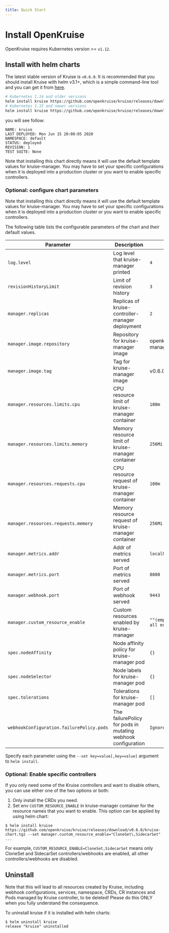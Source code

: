 ```yaml
---
title: Quick Start
---
```

# Install OpenKruise

OpenKruise requires Kubernetes version >= `v1.12`.

## Install with helm charts

The latest stable version of Kruise is `v0.6.0`. It is recommended that you should install Kruise with helm v3.1+, which is a simple command-line tool and you can get it from [here](https://github.com/helm/helm/releases).

```bash
# Kubernetes 1.14 and older versions
helm install kruise https://github.com/openkruise/kruise/releases/download/v0.6.0/kruise-chart.tgz --disable-openapi-validation
# Kubernetes 1.15 and newer versions
helm install kruise https://github.com/openkruise/kruise/releases/download/v0.6.0/kruise-chart.tgz
```

you will see follow:

```shell
NAME: kruise
LAST DEPLOYED: Mon Jun 15 20:00:05 2020
NAMESPACE: default
STATUS: deployed
REVISION: 1
TEST SUITE: None
```

Note that installing this chart directly means it will use the default template values for kruise-manager. You may have to set your specific configurations when it is deployed into a production cluster or you want to enable specific controllers.

### Optional: configure chart parameters

Note that installing this chart directly means it will use the default template values for kruise-manager. You may have to set your specific configurations when it is deployed into a production cluster or you want to enable specific controllers.

The following table lists the configurable parameters of the chart and their default values.

| Parameter                                 | Description                                                  | Default                       |
| ----------------------------------------- | ------------------------------------------------------------ | ----------------------------- |
| `log.level`                               | Log level that kruise-manager printed                        | `4`                           |
| `revisionHistoryLimit`                    | Limit of revision history                                    | `3`                           |
| `manager.replicas`                        | Replicas of kruise-controller-manager deployment             | `2`                           |
| `manager.image.repository`                | Repository for kruise-manager image                          | openkruise/kruise-manager     |
| `manager.image.tag`                       | Tag for kruise-manager image                                 | v0.6.0                        |
| `manager.resources.limits.cpu`            | CPU resource limit of kruise-manager container               | `100m`                        |
| `manager.resources.limits.memory`         | Memory resource limit of kruise-manager container            | `256Mi`                       |
| `manager.resources.requests.cpu`          | CPU resource request of kruise-manager container             | `100m`                        |
| `manager.resources.requests.memory`       | Memory resource request of kruise-manager container          | `256Mi`                       |
| `manager.metrics.addr`                    | Addr of metrics served                                       | `localhost`                   |
| `manager.metrics.port`                    | Port of metrics served                                       | `8080`                        |
| `manager.webhook.port`                    | Port of webhook served                                       | `9443`                        |
| `manager.custom_resource_enable`          | Custom resources enabled by kruise-manager                   | `""(empty means all enabled)` |
| `spec.nodeAffinity`                       | Node affinity policy for kruise-manager pod                  | `{}`                          |
| `spec.nodeSelector`                       | Node labels for kruise-manager pod                           | `{}`                          |
| `spec.tolerations`                        | Tolerations for kruise-manager pod                           | `[]`                          |
| `webhookConfiguration.failurePolicy.pods` | The failurePolicy for pods in mutating webhook configuration | `Ignore`                      |

Specify each parameter using the `--set key=value[,key=value]` argument to `helm install`.

### Optional: Enable specific controllers

If you only need some of the Kruise controllers and want to disable others, you can use either one of the two options or both:

1. Only install the CRDs you need.
2. Set env `CUSTOM_RESOURCE_ENABLE` in kruise-manager container for the resource names that you want to enable. This option can be applied by using helm chart:

```shell
$ helm install kruise https://github.com/openkruise/kruise/releases/download/v0.6.0/kruise-chart.tgz --set manager.custom_resource_enable="CloneSet\,SidecarSet"
...
```

For example, `CUSTOM_RESOURCE_ENABLE=CloneSet,SidecarSet` means only CloneSet and SidecarSet controllers/webhooks are enabled, all other controllers/webhooks are disabled.

## Uninstall

Note that this will lead to all resources created by Kruise, including webhook configurations, services, namespace, CRDs, CR instances and Pods managed by Kruise controller, to be deleted! Please do this ONLY when you fully understand the consequence.

To uninstall kruise if it is installed with helm charts:

```shell
$ helm uninstall kruise
release "kruise" uninstalled
```
